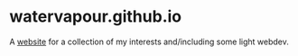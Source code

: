 # watervapour.github.io
A [website](https://watervapour.github.io) for a collection of my interests and/including some light webdev.
